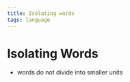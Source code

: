 ```yaml
---
title: Isolating words
tags: language
---
```


# Isolating Words
- words do not divide into smaller units
































































































